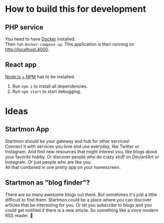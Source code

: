 # How to build this for development

## PHP service
You need to have [Docker](https://www.docker.com/get-started) installed.  
Then run `docker-compose up`. This application is then running on [http://localhost:4000](http://localhost:4000).

## React app
[Node.js + NPM](https://nodejs.org) has to be installed.
1. Run `npm i` to install all dependencies.
2. Run `npm start` to start debugging.

# Ideas

## Startmon App
Startmon should be your gateway and hub for other services!  
Connect it with services you love and use everyday, like Twitter or Instagram. And find new resources that might interest you, like blogs about your favorite hobby. Or discover people who do crazy stuff on DeviantArt or Instagram. Or just people who are like you.  
All that combined in one pretty app on your homescreen.

## Startmon as "blog finder"?
There are so many awesome blogs out there. But sometimes it's just a little difficult to find them. Startmon could be a place where you can discover articles that be interesting for you. Or let you subscribe to blogs and you could get notified if there is a new article.
So something like a more modern RSS reader. 🤔